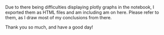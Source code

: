 Due to there being difficulties displaying plotly graphs in the notebook, I exported them as HTML files and am including am on here.
Please refer to them, as I draw most of my conclusions from there.

Thank you so much, and have a good day!
